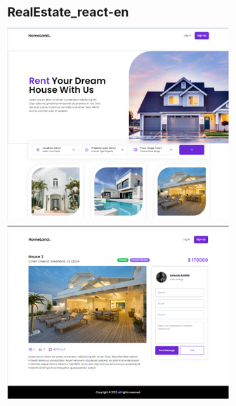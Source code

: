 # RealEstate_react-en

![real-estate-react-en](public/final/2.png)

<hr>

![real-estate-react-en](public/final/1.png)
